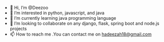 - 👋 Hi, I’m @Deezoo
- 👀 I’m interested in python, javascript, and java  
- 🌱 I’m currently learning java programming language
- 💞️ I’m looking to collaborate on any django, flask, spring  boot and node.js projects
- 📫 How to reach me .You can contact me on hadeezah18@gmail.com

<!---
Deezoo/Deezoo is a ✨ special ✨ repository because its `README.md` (this file) appears on your GitHub profile.
You can click the Preview link to take a look at your changes.
--->
